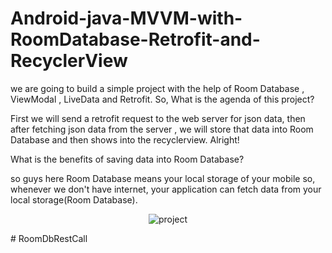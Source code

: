 # Android-java-MVVM-with-RoomDatabase-Retrofit-and-RecyclerView

we are going to build a simple project with the help of Room Database , ViewModal , LiveData and Retrofit. So, What is the agenda of this project? 
        
First we will send a retrofit request to the web server for json data, then after fetching json data from the server , we will store that data into Room Database and then shows into the recyclerview. Alright! 
        
  What is the benefits of saving data into Room Database?
      
   so guys here Room Database means your local storage of your mobile so, whenever we don't have internet, your application can fetch data from your local storage(Room Database).

<p align="center">
<img src="http://www.codingwithjks.tech/images/project.png" alt="project"/>

</p>
#   R o o m D b R e s t C a l l  
 